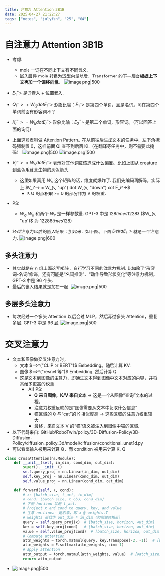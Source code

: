 ```yaml
---
title: 注意力 Attention 3B1B
date: 2025-04-27 21:22:27
tags: ["notes", "julyfun", "25", "04"]
---
```


# 自注意力 Attention 3B1B

- 考虑:
  - mole 一词在不同上下文有不同含义.
  - 嵌入层将 mole 转换为泛型向量以后，Transformer 的下一层会**根据上下文再加一个偏移向量**。
    ![image.png|500](https://how-to-1258460161.cos.ap-shanghai.myqcloud.com/how-to20250428220412.png)

- $E_1^->$ 是词嵌入 $+$ 位置嵌入.
- $Q_i^-> = W_Q dot E_i^->$ 形象比喻：$E_1^->$ 是第四个单词，且是名词。问在第四个单词前面有形容词不？
- $K_i^-> = W_k dot E_i^->$ 形象比喻：$E_2^->$ 是第二个单词，形容词。（可以回答上面的询问）
- 上面这张表叫做 Attention Pattern。在从前往后生成文本的任务中，左下角掩码强制置 0，这样前面 Qi 查不到后面 Ki.（在翻译等任务中，则不需要此掩码）
  ![image.png|500](https://how-to-1258460161.cos.ap-shanghai.myqcloud.com/how-to20250428220719.png)
  ![image.png|500](https://how-to-1258460161.cos.ap-shanghai.myqcloud.com/how-to20250428220832.png)
- $V_i^-> = W_v dot E_i^->$ 表示对其他词应该造成什么偏置。比如上图从 creature 到蓝色毛茸茸生物的灰色箭头.
  - 这里如果真用 $W_v$ 这个矩阵的话，维度就爆炸了. 我们先编码再解码，实际上 $V_i^-> = W_(v, "up") dot W_(v, "down") dot E_i^->$
    - K Q 的点积取 >= 0 的部分作为 V 的权重.
- PS:
  - $W_q, W_k$ 和两个 $W_v$ 是一样参数量. GPT-3 中是 $128 times 12288$ ($W_(v, "up")$ 为 $12288 times 128$)
- 经过注意力以后的嵌入结果：加起来，如下图。下面 $Delta E_i^->$ 就是一个注意力.
  ![image.png|600](https://how-to-1258460161.cos.ap-shanghai.myqcloud.com/how-to20250428223207.png)

## 多头注意力

- 其实就是有 n 组上面这写矩阵，自行学习不同的注意力机制. 比如除了“形容词-名词”修饰，还有可能是“名词推测”、“动作导致形状变化”等注意力机制。GPT-3 中是 96 个头.
- 最后的嵌入结果就是加在一起.
  ![image.png|500](https://how-to-1258460161.cos.ap-shanghai.myqcloud.com/how-to20250428225325.png)

## 多层多头注意力

- 每次经过一个多头 Attention 以后会过 MLP，然后再过多头 Attention，重复多层. GPT-3 中是 96 层.
  ![image.png|500](https://how-to-1258460161.cos.ap-shanghai.myqcloud.com/how-to20250428225647.png)

# 交叉注意力

- 文本和图像做交叉注意力时，
  - 文本 $==>^("CLIP or BERT")$ Embedding。随后计算 KV.
  - 图像 $==>^("resnet 等")$ Embedding, 然后计算 Q.
  - 这是文本到图像的注意力，即通过文本得到图像中文本对应的内容，并将其给予更高的权重.
    - [AI] PS:
      - **Q 来自图像，K/V 来自文本** → 这是一个从图像“查询”文本的过程。
      - 注意力权重反映的是“图像需要从文本中获取什么信息”
      - 猫区域的 Q 与“cat”的 K 相似度高 → 这些区域的注意力权重较大。
      - 最终，来自文本 V 的“猫”语义被注入到图像中猫的区域.
- 以下代码来自: GitHub/RoboTwin/policy/3D-Diffusion-Policy/3D-Diffusion-Policy/diffusion_policy_3d/model/diffusion/conditional_unet1d.py
- 可以看出输入被用来计算 Q，而 condition 被用来计算 K, Q

```python
class CrossAttention(nn.Module):
    def __init__(self, in_dim, cond_dim, out_dim):
        super().__init__()
        self.query_proj = nn.Linear(in_dim, out_dim)
        self.key_proj = nn.Linear(cond_dim, out_dim)
        self.value_proj = nn.Linear(cond_dim, out_dim)

    def forward(self, x, cond):
        # x: [batch_size, t_act, in_dim]
        # cond: [batch_size, t_obs, cond_dim]
		# 下面 horizon 就是 t_act.
        # Project x and cond to query, key, and value
		# 注意 nn.Linear 是右乘，即 x @ weights.T
		# weights 形状为 out_dim * in_dim（和创建时相反）
        query = self.query_proj(x)  # [batch_size, horizon, out_dim]
        key = self.key_proj(cond)   # [batch_size, horizon, out_dim]
        value = self.value_proj(cond)  # [batch_size, horizon, out_dim]
        # Compute attention
        attn_weights = torch.matmul(query, key.transpose(-2, -1))  # [batch_size, horizon, horizon]
        attn_weights = F.softmax(attn_weights, dim=-1)
        # Apply attention
        attn_output = torch.matmul(attn_weights, value)  # [batch_size, horizon, out_dim]
        return attn_output
```

- ![image.png|500](https://how-to-1258460161.cos.ap-shanghai.myqcloud.com/how-to20250428225325.png)

